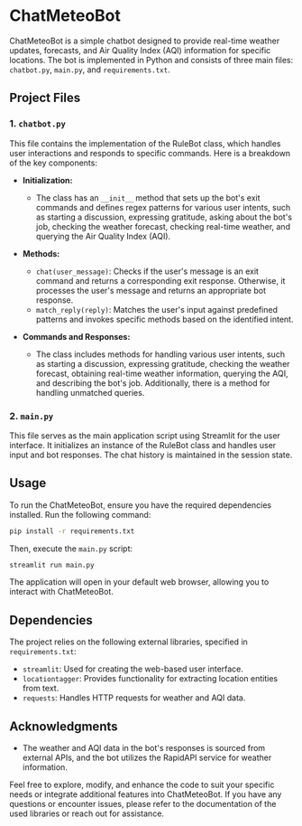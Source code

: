 # ChatMeteoBot

ChatMeteoBot is a simple chatbot designed to provide real-time weather updates, forecasts, and Air Quality Index (AQI) information for specific locations. The bot is implemented in Python and consists of three main files: `chatbot.py`, `main.py`, and `requirements.txt`.

## Project Files

### 1. `chatbot.py`

This file contains the implementation of the RuleBot class, which handles user interactions and responds to specific commands. Here is a breakdown of the key components:

- **Initialization:**
  - The class has an `__init__` method that sets up the bot's exit commands and defines regex patterns for various user intents, such as starting a discussion, expressing gratitude, asking about the bot's job, checking the weather forecast, checking real-time weather, and querying the Air Quality Index (AQI).

- **Methods:**
  - `chat(user_message)`: Checks if the user's message is an exit command and returns a corresponding exit response. Otherwise, it processes the user's message and returns an appropriate bot response.
  - `match_reply(reply)`: Matches the user's input against predefined patterns and invokes specific methods based on the identified intent.

- **Commands and Responses:**
  - The class includes methods for handling various user intents, such as starting a discussion, expressing gratitude, checking the weather forecast, obtaining real-time weather information, querying the AQI, and describing the bot's job. Additionally, there is a method for handling unmatched queries.

### 2. `main.py`

This file serves as the main application script using Streamlit for the user interface. It initializes an instance of the RuleBot class and handles user input and bot responses. The chat history is maintained in the session state.

## Usage

To run the ChatMeteoBot, ensure you have the required dependencies installed. Run the following command:

```bash
pip install -r requirements.txt
```

Then, execute the `main.py` script:

```bash
streamlit run main.py
```

The application will open in your default web browser, allowing you to interact with ChatMeteoBot.

## Dependencies

The project relies on the following external libraries, specified in `requirements.txt`:

- `streamlit`: Used for creating the web-based user interface.
- `locationtagger`: Provides functionality for extracting location entities from text.
- `requests`: Handles HTTP requests for weather and AQI data.

## Acknowledgments

- The weather and AQI data in the bot's responses is sourced from external APIs, and the bot utilizes the RapidAPI service for weather information.

Feel free to explore, modify, and enhance the code to suit your specific needs or integrate additional features into ChatMeteoBot. If you have any questions or encounter issues, please refer to the documentation of the used libraries or reach out for assistance.
